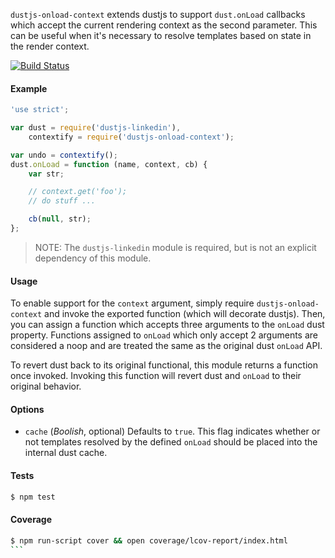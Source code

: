 `dustjs-onload-context` extends dustjs to support `dust.onLoad` callbacks which accept the current rendering context as the second
parameter. This can be useful when it's necessary to resolve templates based on state in the render context.


[![Build Status](https://travis-ci.org/totherik/dustjs-onload-context.png)](https://travis-ci.org/totherik/dustjs-onload-context)

#### Example
```javascript
'use strict';

var dust = require('dustjs-linkedin'),
    contextify = require('dustjs-onload-context');

var undo = contextify();
dust.onLoad = function (name, context, cb) {
    var str;

    // context.get('foo');
    // do stuff ...

    cb(null, str);
};
```

> NOTE: The `dustjs-linkedin` module is required, but is not an explicit dependency of this module.



#### Usage
To enable support for the `context` argument, simply require `dustjs-onload-context` and invoke the exported function
(which will decorate dustjs). Then, you can assign a function which accepts three arguments to the `onLoad` dust property.
Functions assigned to `onLoad` which only accept 2 arguments are considered a noop and are treated the same as the
original dust `onLoad` API.

To revert dust back to its original functional, this module returns a function once invoked. Invoking this function will
revert dust and `onLoad` to their original behavior.


#### Options
- `cache` (*Boolish*, optional) Defaults to `true`. This flag indicates whether or not templates resolved by the defined `onLoad`
should be placed into the internal dust cache.



#### Tests
```bash
$ npm test
```


#### Coverage
````bash
$ npm run-script cover && open coverage/lcov-report/index.html
```
